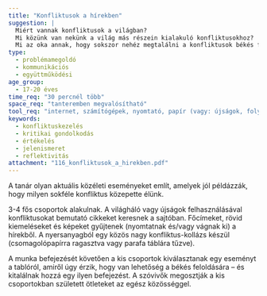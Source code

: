 ```yaml
---
title: "Konfliktusok a hírekben"
suggestion: | 
  Miért vannak konfliktusok a világban? 
  Mi közünk van nekünk a világ más részein kialakuló konfliktusokhoz? 
  Mi az oka annak, hogy sokszor nehéz megtalálni a konfliktusok békés feloldásának módjait?
type:
  - problémamegoldó
  - kommunikációs
  - együttműködési
age_group:
  - 17-20 éves
time_req: "30 percnél több"
space_req: "tanteremben megvalósítható"
tool_req: "internet, számítógépek, nyomtató, papír (vagy: újságok, folyóiratok), ollók, csomagolópapír vagy parafa tábla, ragasztó vagy kitűzők"
keywords: 
  - konfliktuskezelés
  - kritikai gondolkodás
  - értékelés
  - jelenismeret
  - reflektivitás
attachment: "116_konfliktusok_a_hirekben.pdf"
---
```


A tanár olyan aktuális közéleti eseményeket említ, amelyek jól példázzák, hogy milyen sokféle konfliktus közepette élünk.

3-4 fős csoportok alakulnak. A világháló vagy újságok felhasználásával konfliktusokat bemutató cikkeket keresnek a sajtóban. Főcímeket, rövid kiemeléseket és képeket gyűjtenek (nyomtatnak és/vagy vágnak ki) a hírekből. A nyersanyagból egy közös nagy konfliktus-kollázs készül (csomagolópapírra ragasztva vagy parafa táblára tűzve).

A munka befejezését követően a kis csoportok kiválasztanak egy eseményt a tablóról, amiről úgy érzik, hogy van lehetőség a békés feloldására – és kitalálnak hozzá egy ilyen befejezést. A szóvivők megosztják a kis csoportokban született ötleteket az egész közösséggel.
  
  
